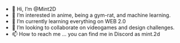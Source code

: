 - 👋 Hi, I’m @Mint2D
- 👀 I’m interested in anime, being a gym-rat, and machine learning.
- 🌱 I’m currently learning everything on WEB 2.0
- 💞️ I’m looking to collaborate on videogames and design challenges.
- 📫 How to reach me ... you can find me in Discord as mint.2d

<!---
Mint2D/Mint2D is a ✨ special ✨ repository because its `README.md` (this file) appears on your GitHub profile.
You can click the Preview link to take a look at your changes.
--->
